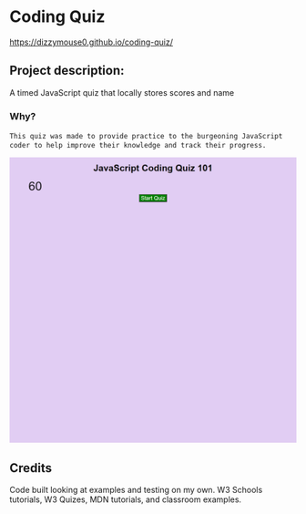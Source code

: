 # Coding Quiz

https://dizzymouse0.github.io/coding-quiz/

## Project description: 
A timed JavaScript quiz that locally stores scores and name

### Why?
    This quiz was made to provide practice to the burgeoning JavaScript coder to help improve their knowledge and track their progress.

![Coding Quiz Site](assets/images/coding-quiz-homepage.png)

## Credits
Code built looking at examples and testing on my own.
W3 Schools tutorials,
W3 Quizes,
MDN tutorials,
and classroom examples.
